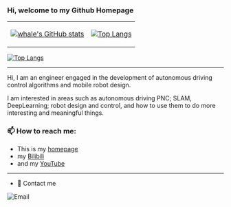 ### Hi, welcome to my Github Homepage
<div align="center">
<table>
<tr>
<td>

[![whale's GitHub stats](https://github-readme-stats.vercel.app/api?username=is-whale\&rank_icon=github)]()

</td>
<td>

[![Top Langs](https://github-readme-stats.vercel.app/api/top-langs/?username=is-whale&layout=compact&langs_count=8)]()

</td>
</tr>
</table>
</div>

[![Top Langs](https://github-readme-stats.vercel.app/api/top-langs/?username=is-whale&layout=compact&langs_count=8)]()


---
  Hi, I am an engineer engaged in the development of autonomous driving control algorithms and mobile robot design.

  I am interested in areas such as autonomous driving PNC; SLAM, DeepLearning; robot design and control, and how to use them to do more interesting and meaningful things.

###  📫 How to reach me:
- This is my [homepage](https://is-whale.github.io/)
-  my [Bilibili](https://space.bilibili.com/473579072?spm_id_from=333.1007.0.0)
-  and my [YouTube](https://www.youtube.com/channel/UCD0zlg7NnB5IgAU4dId6X2w)

---
- 💬 Contact me

![Email](https://img.shields.io/badge/Email-whale.blue.island@gmail.com-blue?link=https%3A%2F%2Fgithub.com%2Fweihaoysgs)
